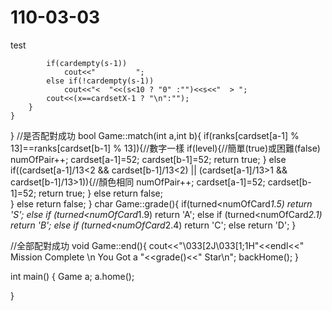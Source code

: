 # 110-03-03
test

            if(cardempty(s-1))
                cout<<"         ";
            else if(!cardempty(s-1))
                cout<<"<  "<<(s<10 ? "0" :"")<<s<<"  > ";
            cout<<(x==cardsetX-1 ? "\n":"");
        }
    }
}
//是否配對成功
bool Game::match(int a,int b){
    if(ranks[cardset[a-1] % 13]==ranks[cardset[b-1] % 13]){//數字一樣
        if(level){//簡單(true)或困難(false)
            numOfPair++;
            cardset[a-1]=52;
            cardset[b-1]=52;
            return true;
        }
        else if((cardset[a-1]/13<2 && cardset[b-1]/13<2) || (cardset[a-1]/13>1 && cardset[b-1]/13>1)){//顏色相同
            numOfPair++;
            cardset[a-1]=52;
            cardset[b-1]=52;
            return true;
        }
        else return false;    
    }
    else return false;
}
char Game::grade(){
    if(turned<numOfCard*1.5)
        return 'S';
    else if (turned<numOfCard*1.9)
        return 'A';
    else if (turned<numOfCard*2.1)
        return 'B';
    else if (turned<numOfCard*2.4)
        return 'C';
    else
        return 'D';
}

//全部配對成功
void Game::end(){
    cout<<"\033[2J\033[1;1H"<<endl<<"    Mission Complete \n    You Got a "<<grade()<<" Star\n";
    backHome();
}

int main()
{
    Game a;
    a.home();
    
}
